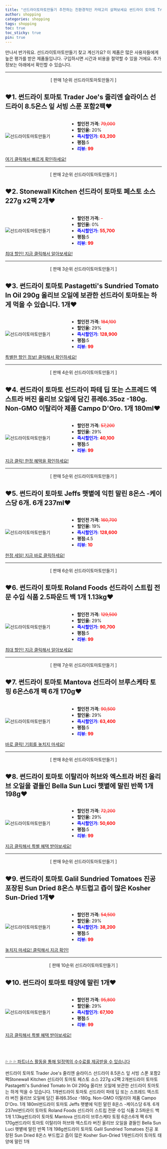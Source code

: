```yaml
---
title: "선드라이토마토만들기 추천하는 친환경적인 카테고리 살펴보세요 썬드라이 토마토 Trader Joe's 줄리엔"
author: shopping
categories: shopping
tags: shopping
toc: true
toc_sticky: true
pin: true
---
```

만나서 반가워요. 선드라이토마토만들기 찾고 계신가요? 이 제품은 많은 사용자들에게 높은 평가를 받은 제품들입니다. 구입하시면 시간과 비용을 절약할 수 있을 거에요. 추가 정보는 아래에서 확인할 수 있습니다.

---
<p class="toplist" style="margin: 0 auto; display: block; width: fit-content;">[ 판매 1순위 선드라이토마토만들기 ]</p>

<h2><strong>❤️1. 썬드라이 토마토 Trader Joe's 줄리엔 슬라이스 선드라이 8.5온스 잎 서빙 스푼 포함2팩❤️</strong></h2>

<div style="display: flex; align-items: center;">
    <div style="flex: 0.4;">
        <img src="https://thumbnail8.coupangcdn.com/thumbnails/remote/230x230ex/image/vendor_inventory/218b/cd421f84352106c1acb3001d51ee3479ecb9b8344df938cc4ab34b2f76f0.jpg" alt="선드라이토마토만들기" style="max-width: 100%;">
    </div>
    <div style="flex: 0.6; margin-left: 10px;">
        <ul>
            <li><strong>할인전 가격:</strong> <del style="color: red;">79,000</del></li>
            <li><strong>할인율:</strong> 20%</li>
            <li><span style='color:blue'><strong>즉시할인가:</strong></span> <span style='color:red'><strong>63,200</strong></span></li>
            <li><strong>평점:</strong>5</li>
            <li><span style='color:blue'><strong>리뷰:</strong></span> <span style='color:red'><strong>99</strong></span></li>
        </ul>
    </div>
</div>
<div class="center">
    <a href="https://selin100587.github.io?lptag=AF9450613&subid=githubio&pageKey=7395606167&traceid=V0-153&itemId=19130242459&vendorItemId=90774723289" class="myButton">
        여기 클릭해서 빠르게 확인하세요!
    </a>
</div>


---
<p class="toplist" style="margin: 0 auto; display: block; width: fit-content;">[ 판매 2순위 선드라이토마토만들기 ]</p>

<h2><strong>❤️2. Stonewall Kitchen 선드라이 토마토 페스토 소스 227g x2팩 2개❤️</strong></h2>

<div style="display: flex; align-items: center;">
    <div style="flex: 0.4;">
        <img src="https://thumbnail10.coupangcdn.com/thumbnails/remote/230x230ex/image/vendor_inventory/477f/09d844bc495ef4546bd56bee47c575ada44785710205b59f816e23776962.jpg" alt="선드라이토마토만들기" style="max-width: 100%;">
    </div>
    <div style="flex: 0.6; margin-left: 10px;">
        <ul>
            <li><strong>할인전 가격:</strong> <del style="color: red;">-</del></li>
            <li><strong>할인율:</strong> 0%</li>
            <li><span style='color:blue'><strong>즉시할인가:</strong></span> <span style='color:red'><strong>55,700</strong></span></li>
            <li><strong>평점:</strong>5</li>
            <li><span style='color:blue'><strong>리뷰:</strong></span> <span style='color:red'><strong>99</strong></span></li>
        </ul>
    </div>
</div>
<div class="center">
    <a href="https://selin100587.github.io?lptag=AF9450613&subid=githubio&pageKey=6801376320&traceid=V0-153&itemId=16056427017&vendorItemId=83259852881" class="myButton">
        최대 할인! 지금 클릭해서 알아보세요!
    </a>
</div>


---
<p class="toplist" style="margin: 0 auto; display: block; width: fit-content;">[ 판매 3순위 선드라이토마토만들기 ]</p>

<h2><strong>❤️3. 썬드라이 토마토 Pastagetti's Sundried Tomato In Oil 290g 올리브 오일에 보관한 선드라이 토마토는 하게 먹을 수 있습니다. 1개❤️</strong></h2>

<div style="display: flex; align-items: center;">
    <div style="flex: 0.4;">
        <img src="https://thumbnail10.coupangcdn.com/thumbnails/remote/230x230ex/image/vendor_inventory/f7a0/730d8e81d00da9bb998ec4e737c24896972c36db4c20a1a321cde24c7a09.jpg" alt="선드라이토마토만들기" style="max-width: 100%;">
    </div>
    <div style="flex: 0.6; margin-left: 10px;">
        <ul>
            <li><strong>할인전 가격:</strong> <del style="color: red;">184,100</del></li>
            <li><strong>할인율:</strong> 29%</li>
            <li><span style='color:blue'><strong>즉시할인가:</strong></span> <span style='color:red'><strong>128,900</strong></span></li>
            <li><strong>평점:</strong>5</li>
            <li><span style='color:blue'><strong>리뷰:</strong></span> <span style='color:red'><strong>99</strong></span></li>
        </ul>
    </div>
</div>
<div class="center">
    <a href="https://selin100587.github.io?lptag=AF9450613&subid=githubio&pageKey=7395605053&traceid=V0-153&itemId=19130237207&vendorItemId=86249885218" class="myButton">
        특별한 할인 정보! 클릭해서 확인하세요!
    </a>
</div>


---
<p class="toplist" style="margin: 0 auto; display: block; width: fit-content;">[ 판매 4순위 선드라이토마토만들기 ]</p>

<h2><strong>❤️4. 썬드라이 토마토 선드라이 파테 딥 또는 스프레드 엑스트라 버진 올리브 오일에 담긴 퓨레6.35oz -180g. Non-GMO 이탈리아 제품 Campo D'Oro. 1개 180ml❤️</strong></h2>

<div style="display: flex; align-items: center;">
    <div style="flex: 0.4;">
        <img src="https://thumbnail8.coupangcdn.com/thumbnails/remote/230x230ex/image/vendor_inventory/9126/158dfac9f07bff643c27c4226027486a0b0a1add90cedb81c9841139eb19.jpg" alt="선드라이토마토만들기" style="max-width: 100%;">
    </div>
    <div style="flex: 0.6; margin-left: 10px;">
        <ul>
            <li><strong>할인전 가격:</strong> <del style="color: red;">57,200</del></li>
            <li><strong>할인율:</strong> 29%</li>
            <li><span style='color:blue'><strong>즉시할인가:</strong></span> <span style='color:red'><strong>40,100</strong></span></li>
            <li><strong>평점:</strong>5</li>
            <li><span style='color:blue'><strong>리뷰:</strong></span> <span style='color:red'><strong>99</strong></span></li>
        </ul>
    </div>
</div>
<div class="center">
    <a href="https://selin100587.github.io?lptag=AF9450613&subid=githubio&pageKey=7395614978&traceid=V0-153&itemId=19130287472&vendorItemId=86249935529" class="myButton">
        지금 클릭! 한정 혜택을 확인하세요!
    </a>
</div>


---
<p class="toplist" style="margin: 0 auto; display: block; width: fit-content;">[ 판매 5순위 선드라이토마토만들기 ]</p>

<h2><strong>❤️5. 썬드라이 토마토 Jeffs 햇볕에 익힌 말린 8온스 -케이스당 6개. 6개 237ml❤️</strong></h2>

<div style="display: flex; align-items: center;">
    <div style="flex: 0.4;">
        <img src="https://thumbnail7.coupangcdn.com/thumbnails/remote/230x230ex/image/vendor_inventory/7ad9/8db32f4c4e41d4ac288c394d8134e182d0e435adeb1188ad1d582219c9ea.jpg" alt="선드라이토마토만들기" style="max-width: 100%;">
    </div>
    <div style="flex: 0.6; margin-left: 10px;">
        <ul>
            <li><strong>할인전 가격:</strong> <del style="color: red;">160,700</del></li>
            <li><strong>할인율:</strong> 19%</li>
            <li><span style='color:blue'><strong>즉시할인가:</strong></span> <span style='color:red'><strong>128,600</strong></span></li>
            <li><strong>평점:</strong>4.5</li>
            <li><span style='color:blue'><strong>리뷰:</strong></span> <span style='color:red'><strong>10</strong></span></li>
        </ul>
    </div>
</div>
<div class="center">
    <a href="https://selin100587.github.io?lptag=AF9450613&subid=githubio&pageKey=7395602924&traceid=V0-153&itemId=19130226825&vendorItemId=90774720731" class="myButton">
        한정 세일! 지금 바로 클릭하세요!
    </a>
</div>


---
<p class="toplist" style="margin: 0 auto; display: block; width: fit-content;">[ 판매 6순위 선드라이토마토만들기 ]</p>

<h2><strong>❤️6. 썬드라이 토마토 Roland Foods 선드라이 스트립 전문 수입 식품 2.5파운드 백 1개 1.13kg❤️</strong></h2>

<div style="display: flex; align-items: center;">
    <div style="flex: 0.4;">
        <img src="https://thumbnail8.coupangcdn.com/thumbnails/remote/230x230ex/image/vendor_inventory/e1cb/4d6a3637e594eb97c23cf9d1996cb5d8308d88bf5483114c3d14f34f1d40.jpg" alt="선드라이토마토만들기" style="max-width: 100%;">
    </div>
    <div style="flex: 0.6; margin-left: 10px;">
        <ul>
            <li><strong>할인전 가격:</strong> <del style="color: red;">129,500</del></li>
            <li><strong>할인율:</strong> 29%</li>
            <li><span style='color:blue'><strong>즉시할인가:</strong></span> <span style='color:red'><strong>90,700</strong></span></li>
            <li><strong>평점:</strong>5</li>
            <li><span style='color:blue'><strong>리뷰:</strong></span> <span style='color:red'><strong>99</strong></span></li>
        </ul>
    </div>
</div>
<div class="center">
    <a href="https://selin100587.github.io?lptag=AF9450613&subid=githubio&pageKey=7395609778&traceid=V0-153&itemId=19130262038&vendorItemId=86249911124" class="myButton">
        최대 할인! 지금 클릭해서 알아보세요!
    </a>
</div>


---
<p class="toplist" style="margin: 0 auto; display: block; width: fit-content;">[ 판매 7순위 선드라이토마토만들기 ]</p>

<h2><strong>❤️7. 썬드라이 토마토 Mantova 선드라이 브루스케타 토핑 6온스6개 팩 6개 170g❤️</strong></h2>

<div style="display: flex; align-items: center;">
    <div style="flex: 0.4;">
        <img src="https://thumbnail8.coupangcdn.com/thumbnails/remote/230x230ex/image/vendor_inventory/7b51/52c1a9f92693282477bec3040b63f44c628f214c37a2f98027e429f2a665.jpg" alt="선드라이토마토만들기" style="max-width: 100%;">
    </div>
    <div style="flex: 0.6; margin-left: 10px;">
        <ul>
            <li><strong>할인전 가격:</strong> <del style="color: red;">90,500</del></li>
            <li><strong>할인율:</strong> 29%</li>
            <li><span style='color:blue'><strong>즉시할인가:</strong></span> <span style='color:red'><strong>63,400</strong></span></li>
            <li><strong>평점:</strong>5</li>
            <li><span style='color:blue'><strong>리뷰:</strong></span> <span style='color:red'><strong>99</strong></span></li>
        </ul>
    </div>
</div>
<div class="center">
    <a href="https://selin100587.github.io?lptag=AF9450613&subid=githubio&pageKey=7395612454&traceid=V0-153&itemId=19130276076&vendorItemId=86249924091" class="myButton">
        바로 클릭! 기회를 놓치지 마세요!
    </a>
</div>


---
<p class="toplist" style="margin: 0 auto; display: block; width: fit-content;">[ 판매 8순위 선드라이토마토만들기 ]</p>

<h2><strong>❤️8. 썬드라이 토마토 이탈리아 허브와 엑스트라 버진 올리브 오일을 곁들인 Bella Sun Luci 햇볕에 말린 반쪽 1개 198g❤️</strong></h2>

<div style="display: flex; align-items: center;">
    <div style="flex: 0.4;">
        <img src="https://thumbnail6.coupangcdn.com/thumbnails/remote/230x230ex/image/vendor_inventory/f88e/45dadf249e4e23eee3269090d40eb38b132c2956af50c876c73c2e50a6f0.jpg" alt="선드라이토마토만들기" style="max-width: 100%;">
    </div>
    <div style="flex: 0.6; margin-left: 10px;">
        <ul>
            <li><strong>할인전 가격:</strong> <del style="color: red;">72,200</del></li>
            <li><strong>할인율:</strong> 29%</li>
            <li><span style='color:blue'><strong>즉시할인가:</strong></span> <span style='color:red'><strong>50,600</strong></span></li>
            <li><strong>평점:</strong>5</li>
            <li><span style='color:blue'><strong>리뷰:</strong></span> <span style='color:red'><strong>99</strong></span></li>
        </ul>
    </div>
</div>
<div class="center">
    <a href="https://selin100587.github.io?lptag=AF9450613&subid=githubio&pageKey=7395607256&traceid=V0-153&itemId=19130248087&vendorItemId=86249896915" class="myButton">
        지금 클릭해서 특별 혜택 받아보세요!
    </a>
</div>


---
<p class="toplist" style="margin: 0 auto; display: block; width: fit-content;">[ 판매 9순위 선드라이토마토만들기 ]</p>

<h2><strong>❤️9. 썬드라이 토마토 Galil Sundried Tomatoes 진공 포장된 Sun Dried 8온스 부드럽고 즙이 많은 Kosher Sun-Dried 1개❤️</strong></h2>

<div style="display: flex; align-items: center;">
    <div style="flex: 0.4;">
        <img src="https://thumbnail8.coupangcdn.com/thumbnails/remote/230x230ex/image/vendor_inventory/bb60/aab515c0e95ab1ffc8ebad87758f588925442a035a06276b32572b8259bb.jpg" alt="선드라이토마토만들기" style="max-width: 100%;">
    </div>
    <div style="flex: 0.6; margin-left: 10px;">
        <ul>
            <li><strong>할인전 가격:</strong> <del style="color: red;">54,500</del></li>
            <li><strong>할인율:</strong> 29%</li>
            <li><span style='color:blue'><strong>즉시할인가:</strong></span> <span style='color:red'><strong>38,200</strong></span></li>
            <li><strong>평점:</strong>5</li>
            <li><span style='color:blue'><strong>리뷰:</strong></span> <span style='color:red'><strong>99</strong></span></li>
        </ul>
    </div>
</div>
<div class="center">
    <a href="https://selin100587.github.io?lptag=AF9450613&subid=githubio&pageKey=7395616071&traceid=V0-153&itemId=19130292199&vendorItemId=86249940162" class="myButton">
        놓치지 마세요! 클릭해서 지금 확인!
    </a>
</div>


---
<p class="toplist" style="margin: 0 auto; display: block; width: fit-content;">[ 판매 10순위 선드라이토마토만들기 ]</p>

<h2><strong>❤️10. 썬드라이 토마토 태양에 말린 1개❤️</strong></h2>

<div style="display: flex; align-items: center;">
    <div style="flex: 0.4;">
        <img src="https://thumbnail6.coupangcdn.com/thumbnails/remote/230x230ex/image/vendor_inventory/0d08/68fb2812e0703002c3a75e8d2db8ebf57d5ed8e681e0494b30b45ffe2331.jpg" alt="선드라이토마토만들기" style="max-width: 100%;">
    </div>
    <div style="flex: 0.6; margin-left: 10px;">
        <ul>
            <li><strong>할인전 가격:</strong> <del style="color: red;">95,800</del></li>
            <li><strong>할인율:</strong> 29%</li>
            <li><span style='color:blue'><strong>즉시할인가:</strong></span> <span style='color:red'><strong>67,100</strong></span></li>
            <li><strong>평점:</strong>5</li>
            <li><span style='color:blue'><strong>리뷰:</strong></span> <span style='color:red'><strong>99</strong></span></li>
        </ul>
    </div>
</div>
<div class="center">
    <a href="https://selin100587.github.io?lptag=AF9450613&subid=githubio&pageKey=7395600849&traceid=V0-153&itemId=19130216468&vendorItemId=86249865174" class="myButton">
        지금 클릭해서 특별 혜택 받아보세요!
    </a>
</div>

<br><br><br>[💦 💦 💦 파트너스 활동을 통해 일정액의 수수료를 제공받을 수 있습니다](https://link.coupang.com/a/bcpT2c)<br><br>썬드라이 토마토 Trader Joe's 줄리엔 슬라이스 선드라이 8.5온스 잎 서빙 스푼 포함2팩Stonewall Kitchen 선드라이 토마토 페스토 소스 227g x2팩 2개썬드라이 토마토 Pastagetti's Sundried Tomato In Oil 290g 올리브 오일에 보관한 선드라이 토마토는 하게 먹을 수 있습니다. 1개썬드라이 토마토 선드라이 파테 딥 또는 스프레드 엑스트라 버진 올리브 오일에 담긴 퓨레6.35oz -180g. Non-GMO 이탈리아 제품 Campo D'Oro. 1개 180ml썬드라이 토마토 Jeffs 햇볕에 익힌 말린 8온스 -케이스당 6개. 6개 237ml썬드라이 토마토 Roland Foods 선드라이 스트립 전문 수입 식품 2.5파운드 백 1개 1.13kg썬드라이 토마토 Mantova 선드라이 브루스케타 토핑 6온스6개 팩 6개 170g썬드라이 토마토 이탈리아 허브와 엑스트라 버진 올리브 오일을 곁들인 Bella Sun Luci 햇볕에 말린 반쪽 1개 198g썬드라이 토마토 Galil Sundried Tomatoes 진공 포장된 Sun Dried 8온스 부드럽고 즙이 많은 Kosher Sun-Dried 1개썬드라이 토마토 태양에 말린 1개